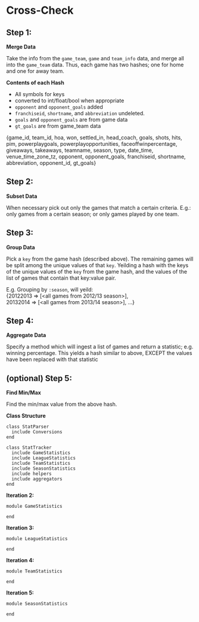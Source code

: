 # Cross-Check

## Step 1:
**Merge Data**

Take the info from the `game_team`, `game` and `team_info` data, and merge all into the `game_team` data. Thus, each game has two hashes; one for home and one for away team.

**Contents of each Hash**
- All symbols for keys
- converted to int/float/bool when appropriate
- `opponent` and `opponent_goals` added
- `franchiseid`, `shortname`, and `abbreviation` undeleted.
- `goals` and `opponent_goals` are from game data
- `gt_goals` are from game_team data

{game_id, team_id, hoa, won, settled_in, head_coach,
 goals, shots, hits, pim, powerplaygoals, powerplayopportunities, faceoffwinpercentage, giveaways, takeaways, teamname, season, type, date_time, venue_time_zone_tz, opponent, opponent_goals, franchiseid, shortname, abbreviation, opponent_id, gt_goals}

## Step 2:
**Subset Data**

When necessary pick out only the games that match a certain criteria. E.g.: only games from a certain season; or only games played by one team.

## Step 3:
**Group Data**

Pick a `key` from the game hash (described above). The remaining games will be split among the unique values of that `key`. Yeilding a hash with the keys of the unique values of the `key` from the game hash, and the values of the list of games that contain that key:value pair.

E.g. Grouping by `:season`, will yeild:  
{20122013 => [<all games from 2012/13 season>],  
20132014 => [<all games from 2013/14 season>], ...}

## Step 4:
**Aggregate Data**

Specify a method which will ingest a list of games and return a statistic; e.g. winning percentage.
This yields a hash similar to above, EXCEPT the values have been replaced with that statistic

## (optional) Step 5:
**Find Min/Max**

Find the min/max value from the above hash.   

**Class Structure**
```
class StatParser
  include Conversions
end
```

```
class StatTracker
  include GameStatistics
  include LeagueStatistics
  include TeamStatistics
  include SeasonStatistics
  include helpers
  include aggregators
end
```

**Iteration 2:**
```
module GameStatistics

end
```

**Iteration 3:**
```
module LeagueStatistics

end
```
**Iteration 4:**
```
module TeamStatistics

end
```

**Iteration 5:**
```
module SeasonStatistics

end
```
